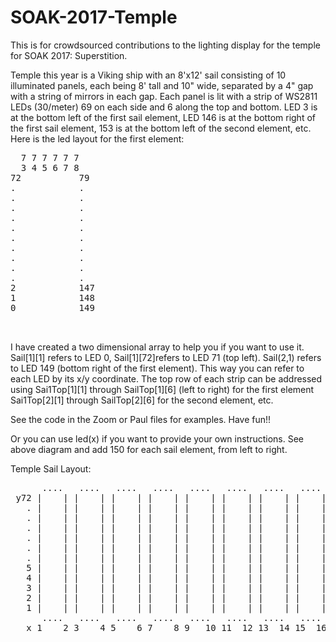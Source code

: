 # SOAK-2017-Temple
This is for crowdsourced contributions to the lighting display for the temple for SOAK 2017: Superstition.

Temple this year is a Viking ship with an 8'x12' sail consisting of 10 illuminated panels, each being 8' tall and 10" wide, separated by a 4" gap with a string of mirrors in each gap.  Each panel is lit with a strip of WS2811 LEDs (30/meter) 69 on each side and 6 along the top and bottom. LED 3 is at the bottom left of the first sail element, LED 146 is at the bottom right of the first sail element, 153 is at the bottom left of the second element, etc. 
Here is the led layout for the first element:
<pre>
  7 7 7 7 7 7
  3 4 5 6 7 8
72           79
.            .
.            .
.            .
.            .
.            .
.            .
.            .
.            .
.            .
.            .
2            147
1            148
0            149
 
 </pre>
I have created a two dimensional array to help you if you want to use it. Sail[1][1] refers to LED 0, Sail[1][72]refers to LED 71 (top left).  Sail(2,1) refers to LED 149 (bottom right of the first element).  This way you can refer to each LED by its x/y coordinate.  The top row of each strip can be addressed using Sai1Top[1][1] through SailTop[1][6] (left to right) for the first element Sai1Top[2][1] through SailTop[2][6] for the second element, etc.

See the code in the  Zoom or Paul files for examples. Have fun!!

Or you can use led(x) if you want to provide your own instructions. See above diagram and add 150 for each sail element, from left to right.

Temple Sail Layout:
<pre>
      ....   ....   ....   ....   ....   ....   ....   ....   ....   ....  
 y72 |    | |    | |    | |    | |    | |    | |    | |    | |    | |    | Sail[20][72] or led(1428)
   . |    | |    | |    | |    | |    | |    | |    | |    | |    | |    |  
   . |    | |    | |    | |    | |    | |    | |    | |    | |    | |    |  
   . |    | |    | |    | |    | |    | |    | |    | |    | |    | |    |  
   . |    | |    | |    | |    | |    | |    | |    | |    | |    | |    |  
   . |    | |    | |    | |    | |    | |    | |    | |    | |    | |    |  
   . |    | |    | |    | |    | |    | |    | |    | |    | |    | |    |  
   5 |    | |    | |    | |    | |    | |    | |    | |    | |    | |    |  
   4 |    | |    | |    | |    | |    | |    | |    | |    | |    | |    |  
   3 |    | |    | |    | |    | |    | |    | |    | |    | |    | |    |  
   2 |    | |    | |    | |    | |    | |    | |    | |    | |    | |    |  
   1 |    | |    | |    | |    | |    | |    | |    | |    | |    | |    | Sail[20][1] or led(1500)  
      ....   ....   ....   ....   ....   ....   ....   ....   ....   ....
   x 1    2 3    4 5    6 7    8 9   10 11  12 13  14 15  16 17  18 19   20'
</pre>
